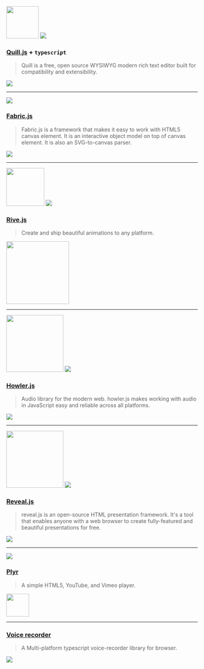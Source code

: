 
<img width="85" src="https://camo.githubusercontent.com/3e9a6019c30cfb802c984ae1ea64d738cdf02ccc8136ea8778d3d1f1510ae64b/68747470733a2f2f7175696c6c6a732e636f6d2f6173736574732f696d616765732f6c6f676f2e737667">
<img src="https://img.shields.io/github/stars/quilljs/quill?style=social" />

### [Quill.js](https://github.com/quilljs/quill) + `typescript`
> Quill is a free, open source WYSIWYG  modern rich text editor built for compatibility and extensibility.

<a href="https://codesandbox.io/s/react-aptor--quill-iqwcd"><img src="https://codesandbox.io/static/img/play-codesandbox.svg"></a>

--- 

<img src="https://img.shields.io/github/stars/fabricjs/fabric.js?style=social" />

### [Fabric.js](http://fabricjs.com)

> Fabric.js is a framework that makes it easy to work with HTML5 canvas element. It is an interactive object model on top of canvas element. It is also an SVG-to-canvas parser.   

<a href="https://codesandbox.io/s/react-aptor--fabric-hp50c"><img src="https://codesandbox.io/static/img/play-codesandbox.svg"></a>

--- 

<img width="100" src="https://cdn.rive.app/icons/rive_logo_black.svg">
<img src="https://img.shields.io/github/stars/rive-app/rive-wasm?style=social" />  

### [Rive.js](https://rive.app)

> Create and ship beautiful animations to any platform. 

<a href="https://stackblitz.com/edit/react-aptor-rivejs"><img width="165" src="https://developer.stackblitz.com/img/logo.svg"></a>

---

<img width="150" src="https://howlerjs.com/assets/images/logo.svg">
<img src="https://img.shields.io/github/stars/goldfire/howler.js?style=social" />  

### [Howler.js](https://howlerjs.com) 

> Audio library for the modern web.
howler.js makes working with audio in JavaScript easy and reliable across all platforms. 

<a href="https://codesandbox.io/s/react-aptor--howler-4o8t4"><img src="https://codesandbox.io/static/img/play-codesandbox.svg"></a>

---

<img width="150" src="https://revealjs.com/images/logo/reveal-black-text.svg">
<img src="https://img.shields.io/github/stars/hakimel/reveal.js?style=social" />

### [Reveal.js](https://revealjs.com) 

> reveal.js is an open-source HTML presentation framework. It's a tool that enables anyone with a web browser to create fully-featured and beautiful presentations for free.
 
<a href="https://codesandbox.io/s/react-aptor--reveal-dwrke"><img src="https://codesandbox.io/static/img/play-codesandbox.svg"></a>

---


<img src="https://img.shields.io/github/stars/sampotts/plyr?style=social" />

### [Plyr](https://github.com/sampotts/plyr) 

> A simple HTML5, YouTube, and Vimeo player.
 
<a href="https://github.com/chintan9/plyr-react" title="plyr-react package"><img src="https://upload.wikimedia.org/wikipedia/commons/d/db/Npm-logo.svg" width="60"></a>

---

### [Voice recorder](https://www.npmjs.com/package/@web-lite/voice-recorder) 

> A Multi-platform typescript voice-recorder library for browser.
 
<a href="https://codesandbox.io/s/react-aptor--weblite-voice-zgy0k"><img src="https://codesandbox.io/static/img/play-codesandbox.svg"></a>
